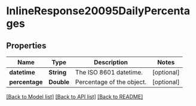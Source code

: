 # InlineResponse20095DailyPercentages

## Properties
Name | Type | Description | Notes
------------ | ------------- | ------------- | -------------
**datetime** | **String** | The ISO 8601 datetime. | [optional] 
**percentage** | **Double** | Percentage of the object. | [optional] 

[[Back to Model list]](../README.md#documentation-for-models) [[Back to API list]](../README.md#documentation-for-api-endpoints) [[Back to README]](../README.md)


